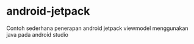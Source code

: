 # android-jetpack
Contoh sederhana penerapan android jetpack viewmodel menggunakan java pada android studio
